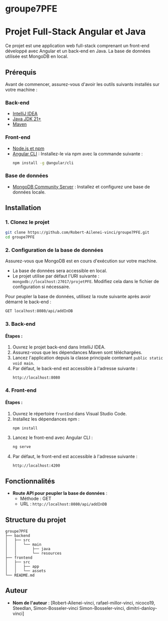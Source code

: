 # groupe7PFE

# Projet Full-Stack Angular et Java

Ce projet est une application web full-stack comprenant un front-end développé avec Angular et un back-end en Java. La base de données utilisée est MongoDB en local.

## Prérequis

Avant de commencer, assurez-vous d'avoir les outils suivants installés sur votre machine :

### Back-end
- [IntelliJ IDEA](https://www.jetbrains.com/idea/)
- [Java JDK 21+](https://www.oracle.com/java/technologies/downloads/)
- [Maven](https://maven.apache.org/)

### Front-end
- [Node.js et npm](https://nodejs.org/)
- [Angular CLI](https://angular.io/cli) : Installez-le via npm avec la commande suivante :
  ```bash
  npm install -g @angular/cli
  ```

### Base de données
- [MongoDB Community Server](https://www.mongodb.com/try/download/community) : Installez et configurez une base de données locale.

## Installation

### 1. Clonez le projet

```bash
git clone https://github.com/Robert-Ailenei-vinci/groupe7PFE.git
cd groupe7PFE
```

### 2. Configuration de la base de données

Assurez-vous que MongoDB est en cours d'exécution sur votre machine.

- La base de données sera accessible en local.
- Le projet utilise par défaut l'URI suivante : `mongodb://localhost:27017/projetPFE`. Modifiez cela dans le fichier de configuration si nécessaire.

Pour peupler la base de données, utilisez la route suivante après avoir démarré le back-end :
```bash
GET localhost:8080/api/addInDB
```

### 3. Back-end

#### Étapes :
1. Ouvrez le projet back-end dans IntelliJ IDEA.
2. Assurez-vous que les dépendances Maven sont téléchargées.
3. Lancez l'application depuis la classe principale contenant `public static void main`.
4. Par défaut, le back-end est accessible à l'adresse suivante :
   ```
   http://localhost:8080
   ```

### 4. Front-end

#### Étapes :
1. Ouvrez le répertoire `frontEnd` dans Visual Studio Code.
2. Installez les dépendances npm :
   ```bash
   npm install
   ```
3. Lancez le front-end avec Angular CLI :
   ```bash
   ng serve
   ```
4. Par défaut, le front-end est accessible à l'adresse suivante :
   ```
   http://localhost:4200
   ```

## Fonctionnalités

- **Route API pour peupler la base de données** :
  - Méthode : GET
  - URL : `http://localhost:8080/api/addInDB`

## Structure du projet

```
groupe7PFE
├── backend
│   ├── src
│   │   └── main
│   │       ├── java
│   │       └── resources
├── frontend
│   ├── src
│   │   ├── app
│   │   └── assets  
└── README.md
```

## Auteur

- **Nom de l'auteur** : [Robert-Ailenei-vinci, rafael-millor-vinci, nicoco19, Steedlan, Simon-Bosseler-vinci
Simon-Bosseler-vinci, dimitri-danloy-vinci]


